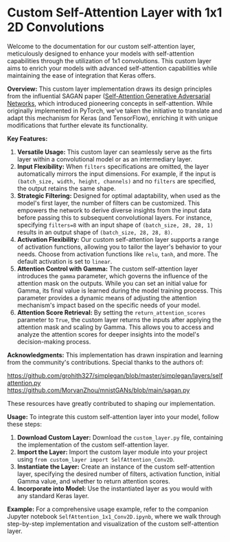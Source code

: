 # Custom Self-Attention Layer with 1x1 2D Convolutions

Welcome to the documentation for our custom self-attention layer, meticulously designed to enhance your models with self-attention capabilities through the utilization of 1x1 convolutions. This custom layer aims to enrich your models with advanced self-attention capabilities while maintaining the ease of integration that Keras offers.

**Overview:**
This custom layer implementation draws its design principles from the influential SAGAN paper ([Self-Attention Generative Adversarial Networks](https://arxiv.org/abs/1805.08318v2on), which introduced pioneering concepts in self-attention. While originally implemented in PyTorch, we've taken the initiative to translate and adapt this mechanism for Keras (and TensorFlow), enriching it with unique modifications that further elevate its functionality.

**Key Features:**

1. **Versatile Usage:** This custom layer can seamlessly serve as the firts layer within a convolutional model or as an intermediary layer.
2. **Input Flexibility:** When `filters` specifications are omitted, the layer automatically mirrors the input dimensions. For example, if the input is `(batch_size, width, height, channels)` and no `filters` are specified, the output retains the same shape.
3. **Strategic Filtering:** Designed for optimal adaptability, when used as the model's first layer, the number of filters can be customized. This empowers the network to derive diverse insights from the input data before passing this to subsequent convolutional layers. For instance, specifying `filters=8` with an input shape of `(batch_size, 28, 28, 1)` results in an output shape of `(batch_size, 28, 28, 8)`.
4. **Activation Flexibility:** Our custom self-attention layer supports a range of activation functions, allowing you to tailor the layer's behavior to your needs. Choose from activation functions like `relu`, `tanh`, and more. The default activation is set to `linear`.
5. **Attention Control with Gamma:** The custom self-attention layer introduces the `gamma` parameter, which governs the influence of the attention mask on the outputs. While you can set an initial value for Gamma, its final value is learned during the model training process. This parameter provides a dynamic means of adjusting the attention mechanism's impact based on the specific needs of your model.
6. **Attention Score Retrieval:** By setting the `return_attention_scores` parameter to `True`, the custom layer returns the inputs after applying the attention mask and scaling by Gamma. This allows you to access and analyze the attention scores for deeper insights into the model's decision-making process.

**Acknowledgments:**
This implementation has drawn inspiration and learning from the community's contributions. Special thanks to the authors of:

https://github.com/grohith327/simplegan/blob/master/simplegan/layers/selfattention.py
https://github.com/MorvanZhou/mnistGANs/blob/main/sagan.py

These resources have greatly contributed to shaping our implementation.

**Usage:**
To integrate this custom self-attention layer into your model, follow these steps:

1. **Download Custom Layer:** Download the `custom_layer.py` file, containing the implementation of the custom self-attention layer.
2. **Import the Layer:** Import the custom layer module into your project using `from custom_layer import SelfAttention_Conv2D`.
3. **Instantiate the Layer:** Create an instance of the custom self-attention layer, specifying the desired number of filters, activation function, initial Gamma value, and whether to return attention scores.
4. **Incorporate into Model:** Use the instantiated layer as you would with any standard Keras layer.

**Example:**
For a comprehensive usage example, refer to the companion Jupyter notebook `SelfAttention_1x1_Conv2D.ipynb`, where we walk through step-by-step implementation and visualization of the custom self-attention layer.
